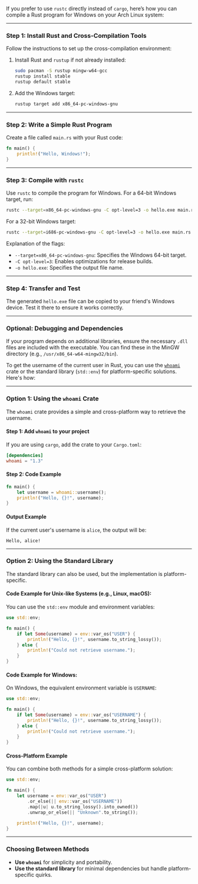 If you prefer to use `rustc` directly instead of `cargo`, here’s how you can compile a Rust program for Windows on your Arch Linux system:

---

### Step 1: Install Rust and Cross-Compilation Tools
Follow the instructions to set up the cross-compilation environment:

1. Install Rust and `rustup` if not already installed:
   ```bash
   sudo pacman -S rustup mingw-w64-gcc
   rustup install stable
   rustup default stable
   ```

2. Add the Windows target:
   ```bash
   rustup target add x86_64-pc-windows-gnu
   ```

---

### Step 2: Write a Simple Rust Program
Create a file called `main.rs` with your Rust code:

```rust
fn main() {
    println!("Hello, Windows!");
}
```

---

### Step 3: Compile with `rustc`
Use `rustc` to compile the program for Windows. For a 64-bit Windows target, run:

```bash
rustc --target=x86_64-pc-windows-gnu -C opt-level=3 -o hello.exe main.rs
```

For a 32-bit Windows target:

```bash
rustc --target=i686-pc-windows-gnu -C opt-level=3 -o hello.exe main.rs
```

Explanation of the flags:
- `--target=x86_64-pc-windows-gnu`: Specifies the Windows 64-bit target.
- `-C opt-level=3`: Enables optimizations for release builds.
- `-o hello.exe`: Specifies the output file name.

---

### Step 4: Transfer and Test
The generated `hello.exe` file can be copied to your friend's Windows device. Test it there to ensure it works correctly.

---

### Optional: Debugging and Dependencies
If your program depends on additional libraries, ensure the necessary `.dll` files are included with the executable. You can find these in the MinGW directory (e.g., `/usr/x86_64-w64-mingw32/bin`).

To get the username of the current user in Rust, you can use the [`whoami`](https://docs.rs/whoami) crate or the standard library (`std::env`) for platform-specific solutions. Here's how:

---

### **Option 1: Using the `whoami` Crate**
The `whoami` crate provides a simple and cross-platform way to retrieve the username.

#### Step 1: Add `whoami` to your project
If you are using `cargo`, add the crate to your `Cargo.toml`:

```toml
[dependencies]
whoami = "1.3"
```

#### Step 2: Code Example

```rust
fn main() {
    let username = whoami::username();
    println!("Hello, {}!", username);
}
```

#### Output Example
If the current user's username is `alice`, the output will be:

```
Hello, alice!
```

---

### **Option 2: Using the Standard Library**
The standard library can also be used, but the implementation is platform-specific.

#### Code Example for Unix-like Systems (e.g., Linux, macOS):
You can use the `std::env` module and environment variables:

```rust
use std::env;

fn main() {
    if let Some(username) = env::var_os("USER") {
        println!("Hello, {}!", username.to_string_lossy());
    } else {
        println!("Could not retrieve username.");
    }
}
```

#### Code Example for Windows:
On Windows, the equivalent environment variable is `USERNAME`:

```rust
use std::env;

fn main() {
    if let Some(username) = env::var_os("USERNAME") {
        println!("Hello, {}!", username.to_string_lossy());
    } else {
        println!("Could not retrieve username.");
    }
}
```

#### Cross-Platform Example
You can combine both methods for a simple cross-platform solution:

```rust
use std::env;

fn main() {
    let username = env::var_os("USER")
        .or_else(|| env::var_os("USERNAME"))
        .map(|u| u.to_string_lossy().into_owned())
        .unwrap_or_else(|| "Unknown".to_string());

    println!("Hello, {}!", username);
}
```

---

### **Choosing Between Methods**
- **Use `whoami`** for simplicity and portability.
- **Use the standard library** for minimal dependencies but handle platform-specific quirks.
